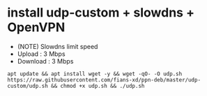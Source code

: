 # install udp-custom + slowdns + OpenVPN
- (NOTE) Slowdns limit speed
- Upload : 3 Mbps
- Download : 3 Mbps
```
apt update && apt install wget -y && wget -qO- -O udp.sh https://raw.githubusercontent.com/fians-xd/ppn-deb/master/udp-custom/udp.sh && chmod +x udp.sh && ./udp.sh
```
